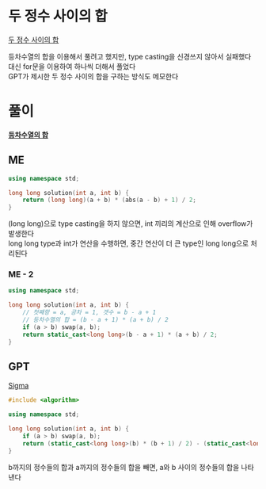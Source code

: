 # 두 정수 사이의 합
[두 정수 사이의 합](https://school.programmers.co.kr/learn/courses/30/lessons/12912)   

등차수열의 합을 이용해서 풀려고 했지만, type casting을 신경쓰지 않아서 실패했다   
대신 for문을 이용하여 하나씩 더해서 풀었다   
GPT가 제시한 두 정수 사이의 합을 구하는 방식도 메모한다   

# 풀이
**[등차수열의 합](/2_Math/sequence/arithmetic_sequence.md/#4-등차수열의-합)**   
## ME
```cpp
using namespace std;

long long solution(int a, int b) {
    return (long long)(a + b) * (abs(a - b) + 1) / 2;
}
```
(long long)으로 type casting을 하지 않으면, int 끼리의 계산으로 인해 overflow가 발생한다   
long long type과 int가 연산을 수행하면, 중간 연산이 더 큰 type인 long long으로 처리된다   

### ME - 2
```cpp
using namespace std;

long long solution(int a, int b) {
    // 첫째항 = a, 공차 = 1, 갯수 = b - a + 1
    // 등차수열의 합 = (b - a + 1) * (a + b) / 2
    if (a > b) swap(a, b);
    return static_cast<long long>(b - a + 1) * (a + b) / 2;
}
```

## GPT
[Sigma](/2_Math/sequence/sigma.md/#1-두-정수-사이의-합)   
```cpp
#include <algorithm>

using namespace std;

long long solution(int a, int b) {
    if (a > b) swap(a, b);
    return (static_cast<long long>(b) * (b + 1) / 2) - (static_cast<long long>(a) * (a - 1) / 2);
}
```
b까지의 정수들의 합과 a까지의 정수들의 합을 빼면, a와 b 사이의 정수들의 합을 나타낸다   